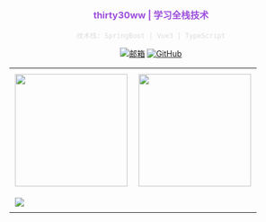 <div align="center" style="background-color: transparent;">
  <h3 style="color: #9d4edd;"> thirty30ww | 学习全栈技术 </h3>
  
  <pre><code style="color: #ddd;">技术栈: SpringBoot | Vue3 | TypeScript</code></pre>

  [![邮箱](https://img.shields.io/badge/EMAIL-9D4EDD?style=for-the-badge&logo=gmail&logoColor=white)](mailto:2834379272@qq.com)
  [![GitHub](https://img.shields.io/badge/-GitHub-181717?style=for-the-badge&logo=github&logoColor=white)](https://github.com/thirty30ww)

  <!-- 核心：透明表格布局 -->
  <table style="background-color: transparent; border: none; border-collapse: collapse;">
    <tr style="background-color: transparent;">
      <td style="background-color: transparent; border: none; padding: 10px;">
        <a href="https://github.com/anuraghazra/github-readme-stats">
          <img height=200 src="https://github-readme-stats.vercel.app/api?username=thirty30ww&show_icons=true&bg_color=00000000&theme=midnight-purple&locale=cn&hide_border=true&count_private=true"/>
        </a>
      </td>
      <td style="background-color: transparent; border: none; padding: 10px;">
        <a href="https://github.com/anuraghazra/convoychat">
          <img height=200 src="https://github-readme-stats.vercel.app/api/top-langs?username=thirty30ww&layout=compact&bg_color=00000000&theme=midnight-purple&locale=cn&hide_border=true"/>
        </a>
      </td>
    </tr>
    <tr style="background-color: transparent;">
      <td colspan="2" style="background-color: transparent; border: none; padding: 10px;">
        <img src="https://github-readme-activity-graph.vercel.app/graph?username=thirty30ww&bg_color=00000000&color=9d4edd&line=9d4edd&point=9d4edd&area=true&area_color=9d4edd33&hide_border=true&custom_title=近期贡献"/>
      </td>
    </tr>
  </table>
</div>
